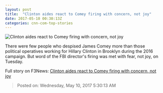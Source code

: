 ```yaml
---
layout: post
title:  "Clinton aides react to Comey firing with concern, not joy"
date: 2017-05-10 00:30:13Z
categories: cnn-com-top-stories
---
```


![Clinton aides react to Comey firing with concern, not joy](http://i2.cdn.cnn.com/cnnnext/dam/assets/170410180940-hillary-clinton-women-in-the-world-super-tease.jpg)

There were few people who despised James Comey more than those political operatives working for Hillary Clinton in Brooklyn during the 2016 campaign. But word of the FBI director's firing was met with fear, not joy, on Tuesday.


Full story on F3News: [Clinton aides react to Comey firing with concern, not joy](http://www.f3nws.com/n/QmaPFD)

> Posted on: Wednesday, May 10, 2017 5:30:13 AM

